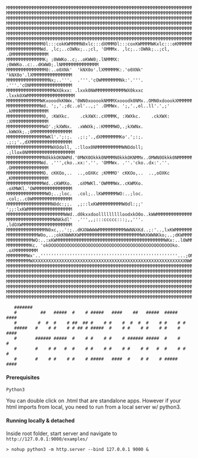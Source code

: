     MMMMMMMMMMMMMMMMMMMMMMMMMMMMMMMMMMMMMMMMMMMMMMMMMMMMMMMMMMMMMMMMMMMMMMMMMMMMMMM
    MMMMMMMMMMMMMMMMMMMMMMMMMMMMMMMMMMMMMMMMMMMMMMMMMMMMMMMMMMMMMMMMMMMMMMMMMMMMMMM
    MMMMMMMMMMMMMMMMMMMMMMMMMMMMMMMMMMMMMMMMMMMMMMMMMMMMMMMMMMMMMMMMMMMMMMMMMMMMMMM
    MMMMMMMMMMMMMMMMMMMMMMMMMMMMMMMMMMMMMMMMMMMMMMMMMMMMMMMMMMMMMMMMMMMMMMMMMMMMMMM
    MMMMMMMMMMMMMMMMMMMMMMMMMMMMMMMMMMMMMMMMMMMMMMMMMMMMMMMMMMMMMMMMMMMMMMMMMMMMMMM
    MMMMMMMMMMMMMMMMMMMMMMMMMMMMMMMMMMMMMMMMMMMMMMMMMMMMMMMMMMMMMMMMMMMMMMMMMMMMMMM
    MMMMMMMMMMMMMMMMMMMMMMMMMMMMMMMMMMMMMMMMMMMMMMMMMMMMMMMMMMMMMMMMMMMMMMMMMMMMMMM
    MMMMMMMMMMMMMM0l:::cokKWMMMMN0xlc:::dXMMM0l:::coxKWMMMMWKxlc:::oKMMMMMMMMMMMMMM
    MMMMMMMMMMMMMWd. ,lc;..cOWNx;..;cl, 'OMMMx. ,lc;..:OWNk;..;cl, .OMMMMMMMMMMMMMM
    MMMMMMMMMMMMMMK; ;0WWKo..c;..oKWW0;.lNMMMX: ;0WWKo..c:..dKWW0;.lNMMMMMMMMMMMMMM
    MMMMMMMMMMMMMMM0:..o0XNk'  'kNX0o'.lXMMMMMK:.'o0XNk'  'kNX0o'.lXMMMMMMMMMMMMMMM
    MMMMMMMMMMMMMMMMNx;..'''.  .'''.'cOWMMMMMMMNk:'.'''.  .'''.'cONMMMMMMMMMMMMMMMM
    MMMMMMMMMMMMMMMMMMWXOkxx: .lxxk0NWMMMMMMMMMMMWX0kxxc .lxxk0XWMMMMMMMMMMMMMMMMMM
    MMMMMMMMMMMMMWKxooodkKNWx.'0WN0xooookNMMMXxooodk0NMx..OMN0xdoookXMMMMMMMMMMMMMM
    MMMMMMMMMMMMMWd. ';,'.;dc..ol'..,;' .OMMWx. ';,'.,ol..ll'.',;' .kMMMMMMMMMMMMMM
    MMMMMMMMMMMMMM0, :KWXkc.    .ckXWX:.cXMMMK, :XWXkc.    .ckXWX: :XMMMMMMMMMMMMMM
    MMMMMMMMMMMMMMWO'.;kXWNx.  .xWWXk;.:KMMMMWO,.;kXWNx.  .kWWXk;.;0MMMMMMMMMMMMMMM
    MMMMMMMMMMMMMMMWKl'.';:;.  .;:;'.,dXMMMMMMMKo'.';:;.  .;:;'.,dXMMMMMMMMMMMMMMMM
    MMMMMMMMMMMMMMMMMWXOdoll, .:llox0NMMMMMMMMMMWNOdoll; .;llox0NMMMMMMMMMMMMMMMMMM
    MMMMMMMMMMMMMMN0kkkOKNWMd.'0MWX0Okkk0NMMMN0kkkOKNMMx..OMWN0Okkk0NMMMMMMMMMMMMMM
    MMMMMMMMMMMMMWd. .''',cko..xx:'.''. 'OMMWx. .''.'cko..dx:'.''. .OMMMMMMMMMMMMMM
    MMMMMMMMMMMMMMO. cKKOo,..  ..,oOXKc ;KMMMO' cKKOo,..  ..,oOXKc ,KMMMMMMMMMMMMMM
    MMMMMMMMMMMMMMWd..cKWMXo.  .oXMWKl.'OWMMMWx..cKWMXo.  .oXMWKl.'OWMMMMMMMMMMMMMM
    MMMMMMMMMMMMMMMWO;..;loc.  .col;..lKWMMMMMWO:..;loc.  .col;..c0WMMMMMMMMMMMMMMM
    MMMMMMMMMMMMMMMMMN0dc:;;.  ,;::lxKWMMMMMMMMMW0dl:;;'  ';;:lxKWMMMMMMMMMMMMMMMMM
    MMMMMMMMMMMMMMMMMMMMMMWWd..d0kxxdoollllllllloodxkO0o..kWWMMMMMMMMMMMMMMMMMMMMMM
    MMMMMMMMMMMMMMMMMMWNKkdl'  .''',,;:::ccccc:::;,,'''.  ,ldOXWMMMMMMMMMMMMMMMMMMM
    MMMMMMMMMMMMMMMN0xc,..':;..dKXNWWWWMMMMMMMMMMWWNNXKd..;:'..,lxKWMMMMMMMMMMMMMMM
    MMMMMMMMMMMMW0o,..;okKNWWKKWMMMMMMMMMMMMMMMMMMMMMMMWKKWWNKko;..;dKWMMMMMMMMMMMM
    MMMMMMMMMMWO:..:xKWMMMMMMMMMMMMMMMMMMMMMMMMMMMMMMMMMMMMMMMMMWKx:..l0WMMMMMMMMMM
    MMMMMMMMMKc. 'okOOOOOOOOOOOOOOOOOOOOOOOOOOOOOOOOOOOOOOOOOOOOOOOko. .oXMMMMMMMMM
    MMMMMMMMWx'..''''''''''''''''''''''''''''''''''''''''''''''''''''...;OMMMMMMMMM
    MMMMMMMMMWXXXXXXXXXXXXXXXXXXXXXXXXXXXXXXXXXXXXXXXXXXXXXXXXXXXXXXXXXXNWMMMMMMMMM
    MMMMMMMMMMMMMMMMMMMMMMMMMMMMMMMMMMMMMMMMMMMMMMMMMMMMMMMMMMMMMMMMMMMMMMMMMMMMMMM
    MMMMMMMMMMMMMMMMMMMMMMMMMMMMMMMMMMMMMMMMMMMMMMMMMMMMMMMMMMMMMMMMMMMMMMMMMMMMMMM
    MMMMMMMMMMMMMMMMMMMMMMMMMMMMMMMMMMMMMMMMMMMMMMMMMMMMMMMMMMMMMMMMMMMMMMMMMMMMMMM
    MMMMMMMMMMMMMMMMMMMMMMMMMMMMMMMMMMMMMMMMMMMMMMMMMMMMMMMMMMMMMMMMMMMMMMMMMMMMMMM
    MMMMMMMMMMMMMMMMMMMMMMMMMMMMMMMMMMMMMMMMMMMMMMMMMMMMMMMMMMMMMMMMMMMMMMMMMMMMMMM
    MMMMMMMMMMMMMMMMMMMMMMMMMMMMMMMMMMMMMMMMMMMMMMMMMMMMMMMMMMMMMMMMMMMMMMMMMMMMMMM
    MMMMMMMMMMMMMMMMMMMMMMMMMMMMMMMMMMMMMMMMMMMMMMMMMMMMMMMMMMMMMMMMMMMMMMMMMMMMMMM

       #######
       #         ##   #####  #    # #####   ####    ##   #####  #####   ####
       #        #  #  #    # ##  ## #    # #    #  #  #  #    # #    # #
       #####   #    # #    # # ## # #####  #    # #    # #    # #    #  ####
       #       ###### #####  #    # #    # #    # ###### #####  #    #      #
       #       #    # #   #  #    # #    # #    # #    # #   #  #    # #    #
       #       #    # #    # #    # #####   ####  #    # #    # #####   ####

#### Prerequisites
```
Python3
```

You can double click on .html that are standalone apps.
However if your html imports from local, you need to run from a local server w/ python3.

#### Running locally & detached
Inside root folder, start server and navigate to `http://127.0.0.1:9000/examples/`
```
> nohup python3 -m http.server --bind 127.0.0.1 9000 &
```